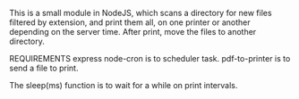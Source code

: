 This is a small module in NodeJS, which scans a directory for new files filtered by extension, and print them all, on one printer or another depending on the server time. After print, move the files to another directory.

REQUIREMENTS
express
node-cron is to scheduler task.
pdf-to-printer is to send a file to print.

The sleep(ms) function is to wait for a while on print intervals.
